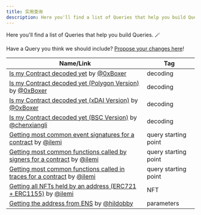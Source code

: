 ```yaml
---
title: 实用查询
description: Here you'll find a list of Queries that help you build Queries. 🪄
---
```


Here you'll find a list of Queries that help you build Queries. 🪄

Have a Query you think we should include? [Propose your changes here](https://github.com/duneanalytics/docs/edit/master/docs/getting-started/utility-queries.md)!

| Name/Link  | Tag  |
| -----------| ---- |
| [Is my Contract decoded yet](https://dune.com/0xBoxer/Is-my-Contract-decoded-yet) by [@0xBoxer](https://dune.com/0xBoxer) | decoding |
| [Is my Contract decoded yet (Polygon Version)](https://dune.com/0xBoxer/Is-my-Contract-decoded-yet-(Polygon-Version)) by [@0xBoxer](https://dune.com/0xBoxer) | decoding | 
| [Is my Contract decoded yet (xDAI Version)](https://dune.com/0xBoxer/Is-my-Contract-decoded-yet-(xDai-Version)) by [@0xBoxer](https://dune.com/0xBoxer) | decoding |
[Is my Contract decoded yet (BSC Version)](https://dune.com/chenxiangli/Is-my-Contract-decoded-yet-(BSC-Version)) by [@chenxiangli](https://dune.com/chenxiangli) | decoding |
| [Getting most common event signatures for a contract](https://dune.com/queries/236184) by [@ilemi](https://dune.com/ilemi) | query starting point |
| [Getting most common functions called by signers for a contract](https://dune.com/queries/236194) by [@ilemi](https://dune.com/ilemi) | query starting point |
| [Getting most common functions called in traces for a contract](https://dune.com/queries/278361) by [@ilemi](https://dune.com/ilemi) | query starting point |
| [Getting all NFTs held by an address (ERC721 + ERC1155)](https://dune.com/queries/225147/422359) by [@ilemi](https://dune.com/ilemi) | NFT |
| [Getting the address from ENS](https://dune.com/queries/230953) by [@hildobby](https://dune.com/hildobby) | parameters |